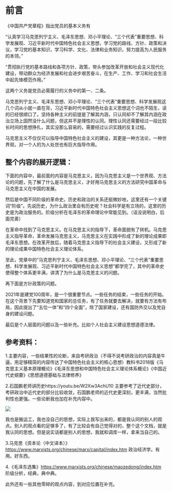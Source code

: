 # 前言

《中国共产党章程》指出党员的基本义务有

“认真学习马克思列宁主义、毛泽东思想、邓小平理论、“三个代表”重要思想、科学发展观、习近平新时代中国特色社会主义思想，学习党的路线、方针、政策和决议，学习党的基本知识，学习科学、文化、法律和业务知识，努力提高为人民服务的本领。”

“贯彻执行党的基本路线和各项方针、政策，带头参加改革开放和社会主义现代化建设，带动群众为经济发展和社会进步艰苦奋斗，在生产、工作、学习和社会生活中起先锋模范作用。”

这两个义务是党员必需履行的义务中的第一、二条。

马克思列宁主义、毛泽东思想、邓小平理论、“三个代表”重要思想、科学发展观这几个词从小就一直在背，习近平新时代中国特色社会主义思想这个词也不陌生，读的已经很顺口了。坚持各种主义的前提是了解其内涵，只认同却不了解其内涵在政治立场上固然没什么问题，但这并不是理性的认同。理性认同还需要经过一段比较长时间的思想挣扎，其实没那么容易的，需要经过认识实践的反复过程。

马克思主义不仅仅可以指导中国特色社会主义的建设，其更是一种方法论，一种世界观，对一个人的为人处世也有巨大指导作用。

## 整个内容的展开逻辑：

下面的内容中，最前面的内容是马克思主义，因为马克思主义是一个世界观、方法论的问题，先了解了什么是马克思主义，才好用马克思主义的方法研究中国革命与马克思主义在中国的发展。

然后是中国不同阶级的革命史。历史和政治的关系还挺微妙地，这里还有一个关键词“阶级”。先说历史，为什么政治里会有历史呢？社会科学是有立场的，这里的历史是为政治服务的。阶级分析在毛泽东的革命理论中常能见到。（话没说明白，后面完善）

在革命中找到了马克思主义。在马克思主义的指导下，革命面貌有了转机。马克思主义指导革命，革命发展马克思主义，马克思主义在实践中形成了新的理论成果即毛泽东思想。在改革开放后，随着马克思主义指导下的社会主义建设，又形成了新的理论成果中国特色社会主义理论体系。

至此，党章中的“马克思列宁主义、毛泽东思想、邓小平理论、“三个代表”重要思想、科学发展观、习近平新时代中国特色社会主义思想”都学完了，其中的革命史使得整个体系更丰满，讲清了为什么是马克思主义的问题。


再下面是方针政策的问题。

2021年是建党100周年，是一个很重要节点。一些任务的结束，一些任务的开始。在这个背景下先要知道党和国家的总任务，有了任务就要去解决，就要有方法有布局，因此提出了“五位一体”和“四个全面”，除了国家建设，还有国防外交以及党自身的建设问题。


最后是个人层面的问题以及一些补充。比如个人社会主义建设思想道德法律。


## 参考资料：
1.主要内容，一些结果性的论断，来自考研政治（不得不说考研政治的内容真是牛逼，用足够精简的内容传达了中国特色社会主义的核心思想）教科书2018版《马克思主义基本原理概论》《毛泽东思想和中国特色社会主义理论体系概论》《中国近代史纲要》《思想道德基础与法律修养》

2.石国鹏老师讲历史https://youtu.be/W2Xw3AchU10
主要参考了近代史部分，考研政治中近代史的部分比较收敛，石国鹏老师的近代史更深刻，更丰满，当然批判性也更强。一些论断我也加在补充内容中。

<img src="./images/石国鹏.jpg">

我也是搬运工，我也没自己的思想，实际上我写出来的，都是我认同的别人的观点。别人的观点看的足够多了，有了比较会有自己觉得对的，整个这个文档，就是我认同的思想。但是说实话都是别人的思想，我就和调库一样，拿来当自己的。

3.马克思《资本论（中文译本）》https://www.marxists.org/chinese/marx/capital/index.htm
政治经济学。有用。好东西。

4.《毛泽东选集》https://www.marxists.org/chinese/maozedong/index.htm
阶级分析，经典，典中典。


此外还有一些其他零碎的观点内容，到对应位置在补充。
